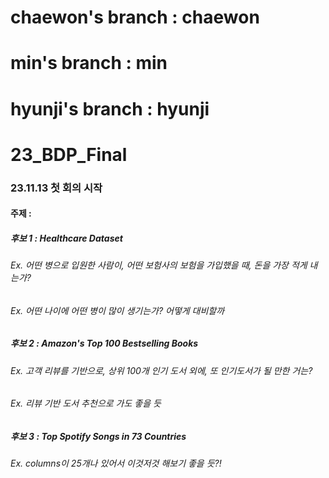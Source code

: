 # chaewon's branch : chaewon

# min's branch : min

# hyunji's branch : hyunji

# 23_BDP_Final

### 23.11.13 첫 회의 시작

#### 주제 :

##### 후보 1 : Healthcare Dataset

###### Ex. 어떤 병으로 입원한 사람이, 어떤 보험사의 보험을 가입했을 때, 돈을 가장 적게 내는가?

###### Ex. 어떤 나이에 어떤 병이 많이 생기는가? 어떻게 대비할까

##### 후보 2 : Amazon's Top 100 Bestselling Books

###### Ex. 고객 리뷰를 기반으로, 상위 100개 인기 도서 외에, 또 인기도서가 될 만한 거는?

###### Ex. 리뷰 기반 도서 추천으로 가도 좋을 듯

##### 후보 3 : Top Spotify Songs in 73 Countries

###### Ex. columns이 25개나 있어서 이것저것 해보기 좋을 듯?!
